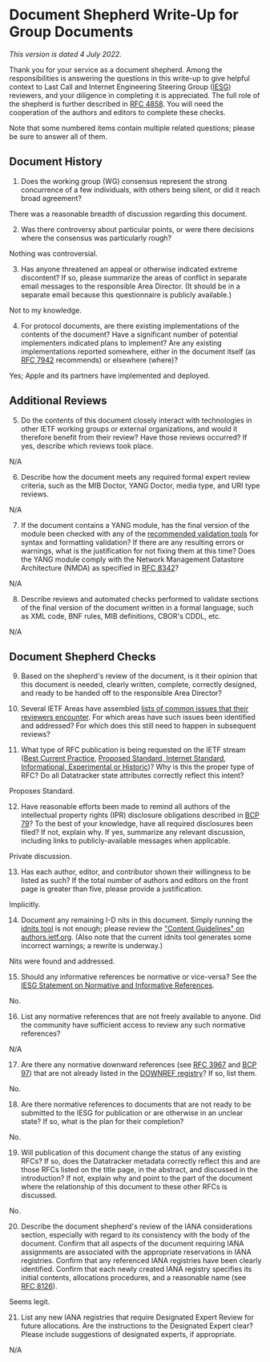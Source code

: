 # Document Shepherd Write-Up for Group Documents

*This version is dated 4 July 2022.*

Thank you for your service as a document shepherd. Among the responsibilities is
answering the questions in this write-up to give helpful context to Last Call
and Internet Engineering Steering Group ([IESG][1]) reviewers, and your
diligence in completing it is appreciated. The full role of the shepherd is
further described in [RFC 4858][2]. You will need the cooperation of the authors
and editors to complete these checks.

Note that some numbered items contain multiple related questions; please be sure
to answer all of them.

## Document History

1. Does the working group (WG) consensus represent the strong concurrence of a
   few individuals, with others being silent, or did it reach broad agreement?

There was a reasonable breadth of discussion regarding this document.

2. Was there controversy about particular points, or were there decisions where
   the consensus was particularly rough?

Nothing was controversial.

3. Has anyone threatened an appeal or otherwise indicated extreme discontent? If
   so, please summarize the areas of conflict in separate email messages to the
   responsible Area Director. (It should be in a separate email because this
   questionnaire is publicly available.)

Not to my knowledge.

4. For protocol documents, are there existing implementations of the contents of
   the document? Have a significant number of potential implementers indicated
   plans to implement? Are any existing implementations reported somewhere,
   either in the document itself (as [RFC 7942][3] recommends) or elsewhere
   (where)?

Yes; Apple and its partners have implemented and deployed.

## Additional Reviews

5. Do the contents of this document closely interact with technologies in other
   IETF working groups or external organizations, and would it therefore benefit
   from their review? Have those reviews occurred? If yes, describe which
   reviews took place.

N/A

6. Describe how the document meets any required formal expert review criteria,
   such as the MIB Doctor, YANG Doctor, media type, and URI type reviews.

N/A

7. If the document contains a YANG module, has the final version of the module
   been checked with any of the [recommended validation tools][4] for syntax and
   formatting validation? If there are any resulting errors or warnings, what is
   the justification for not fixing them at this time? Does the YANG module
   comply with the Network Management Datastore Architecture (NMDA) as specified
   in [RFC 8342][5]?

N/A

8. Describe reviews and automated checks performed to validate sections of the
   final version of the document written in a formal language, such as XML code,
   BNF rules, MIB definitions, CBOR's CDDL, etc.

N/A

## Document Shepherd Checks

9. Based on the shepherd's review of the document, is it their opinion that this
   document is needed, clearly written, complete, correctly designed, and ready
   to be handed off to the responsible Area Director?



10. Several IETF Areas have assembled [lists of common issues that their
    reviewers encounter][6]. For which areas have such issues been identified
    and addressed? For which does this still need to happen in subsequent
    reviews?



11. What type of RFC publication is being requested on the IETF stream ([Best
    Current Practice][12], [Proposed Standard, Internet Standard][13],
    [Informational, Experimental or Historic][14])? Why is this the proper type
    of RFC? Do all Datatracker state attributes correctly reflect this intent?

Proposes Standard.

12. Have reasonable efforts been made to remind all authors of the intellectual
    property rights (IPR) disclosure obligations described in [BCP 79][7]? To
    the best of your knowledge, have all required disclosures been filed? If
    not, explain why. If yes, summarize any relevant discussion, including links
    to publicly-available messages when applicable.

Private discussion.

13. Has each author, editor, and contributor shown their willingness to be
    listed as such? If the total number of authors and editors on the front page
    is greater than five, please provide a justification.

Implicitly.

14. Document any remaining I-D nits in this document. Simply running the [idnits
    tool][8] is not enough; please review the ["Content Guidelines" on
    authors.ietf.org][15]. (Also note that the current idnits tool generates
    some incorrect warnings; a rewrite is underway.)

Nits were found and addressed.

15. Should any informative references be normative or vice-versa? See the [IESG
    Statement on Normative and Informative References][16].

No.

16. List any normative references that are not freely available to anyone. Did
    the community have sufficient access to review any such normative
    references?

N/A

17. Are there any normative downward references (see [RFC 3967][9] and [BCP
    97][10]) that are not already listed in the [DOWNREF registry][17]? If so,
    list them.

No.

18. Are there normative references to documents that are not ready to be
    submitted to the IESG for publication or are otherwise in an unclear state?
    If so, what is the plan for their completion?

No.

19. Will publication of this document change the status of any existing RFCs? If
    so, does the Datatracker metadata correctly reflect this and are those RFCs
    listed on the title page, in the abstract, and discussed in the
    introduction? If not, explain why and point to the part of the document
    where the relationship of this document to these other RFCs is discussed.

No.

20. Describe the document shepherd's review of the IANA considerations section,
    especially with regard to its consistency with the body of the document.
    Confirm that all aspects of the document requiring IANA assignments are
    associated with the appropriate reservations in IANA registries. Confirm
    that any referenced IANA registries have been clearly identified. Confirm
    that each newly created IANA registry specifies its initial contents,
    allocations procedures, and a reasonable name (see [RFC 8126][11]).

Seems legit.

21. List any new IANA registries that require Designated Expert Review for
    future allocations. Are the instructions to the Designated Expert clear?
    Please include suggestions of designated experts, if appropriate.

N/A

[1]: https://www.ietf.org/about/groups/iesg/
[2]: https://www.rfc-editor.org/rfc/rfc4858.html
[3]: https://www.rfc-editor.org/rfc/rfc7942.html
[4]: https://wiki.ietf.org/group/ops/yang-review-tools
[5]: https://www.rfc-editor.org/rfc/rfc8342.html
[6]: https://wiki.ietf.org/group/iesg/ExpertTopics
[7]: https://www.rfc-editor.org/info/bcp79
[8]: https://www.ietf.org/tools/idnits/
[9]: https://www.rfc-editor.org/rfc/rfc3967.html
[10]: https://www.rfc-editor.org/info/bcp97
[11]: https://www.rfc-editor.org/rfc/rfc8126.html
[12]: https://www.rfc-editor.org/rfc/rfc2026.html#section-5
[13]: https://www.rfc-editor.org/rfc/rfc2026.html#section-4.1
[14]: https://www.rfc-editor.org/rfc/rfc2026.html#section-4.2
[15]: https://authors.ietf.org/en/content-guidelines-overview
[16]: https://www.ietf.org/about/groups/iesg/statements/normative-informative-references/
[17]: https://datatracker.ietf.org/doc/downref/

